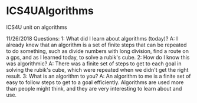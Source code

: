 # ICS4UAlgorithms
ICS4U unit on algorithms

11/26/2018 Questions:
1: What did I learn about algorithms (today)?
A: I already knew that an algorithm is a set of finite steps that can be repeated to do something, such as divide numbers with long division, find a route on a gps, and as I learned today, to solve a rubik's cube.
2: How do I know this was algorithmic?
A: There was a finite set of steps to get to each goal in solving the rubik's cube, which were repeated when we didn't get the right result.
3: What is an algorithm to you?
A: An algorithm to me is a finite set of easy to follow steps to get to a goal efficiently. Algorithms are used more than people might think, and they are very interesting to learn about and use.
